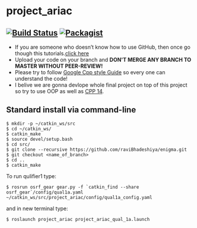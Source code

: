 # project_ariac
[![Build Status](https://travis-ci.com/raviBhadeshiya/project_ariac.svg?token=b7ep99UiGAJKkz6Z2fSJ&branch=master)](https://travis-ci.com/raviBhadeshiya/project_ariac)
[![Packagist](https://img.shields.io/pypi/l/Django.svg)](LICENSE)
---
* If you are someone who doesn’t know how to use GitHub, then once go though this tutorials.[click here](https://try.github.io)
* Upload your code on your branch and **DON'T MERGE ANY BRANCH TO MASTER WITHOUT PEER-REVIEW!**
* Please try to follow [Google Cpp style Guide](https://google.github.io/styleguide/cppguide.html) so every one can understand the code!
* I belive we are gonna devlope whole final project on top of this project so try to use OOP as well as [CPP 14](https://github.com/AnthonyCalandra/modern-cpp-features).

## Standard install via command-line
```
$ mkdir -p ~/catkin_ws/src
$ cd ~/catkin_ws/
$ catkin_make
$ source devel/setup.bash
$ cd src/
$ git clone --recursive https://github.com/raviBhadeshiya/enigma.git
$ git checkout <name_of_branch>
$ cd ..
$ catkin_make
```


To run qulifier1 type:
```
$ rosrun osrf_gear gear.py -f `catkin_find --share osrf_gear`/config/qual1a.yaml ~/catkin_ws/src/project_ariac/config/qual1a_config.yaml 
```
and in new terminal type:
```
$ roslaunch project_ariac project_ariac_qual_1a.launch
```

